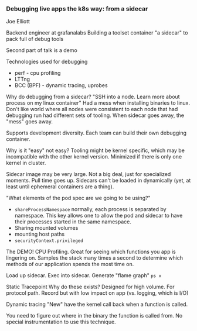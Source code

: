 ### Debugging live apps the k8s way: from a sidecar
Joe Elliott

Backend engineer at grafanalabs
Building a toolset container "a sidecar" to pack full of debug tools

Second part of talk is a demo

Technologies used for debugging
- perf - cpu profiling
- LTTng
- BCC (BPF) - dynamic tracing, uprobes

Why do debugging from a sidecar?
"SSH into a node. Learn more about process on my linux container"
Had a mess when installing binaries to linux. Don't like world where all nodes were consistent to each node that had debugging run had different sets of tooling. When sidecar goes away, the "mess" goes away.

Supports development diversity. Each team can build their own debugging container.

Why is it "easy" not easy?
Tooling might be kernel specific, which may be incompatible with the other kernel version. Minimized if there is only one kernel in cluster.

Sidecar image may be very large. Not a big deal, just for specialized moments. Pull time goes up.
Sidecars can't be loaded in dynamically (yet, at least until ephemeral containers are a thing).

"What elements of the pod spec are we going to be using?"
- `shareProcessNamespace` normally, each process is separated by namespace. This key allows one to allow the pod and sidecar to have their processes started in the same namespace.
- Sharing mounted volumes
- mounting host paths
- `securityContext.privileged`

The DEMO!
CPU Profiling.
Great for seeing which functions you app is lingering on. Samples the stack many times a second to determine which methods of our application spends the most time on.

Load up sidecar. Exec into sidecar. Generate "flame graph"
`ps x`

Static Tracepoint
Why do these exists? Designed for high volume. For protocol path. Record but with low impact on app (vs. logging, which is I/O)

Dynamic tracing
"New" have the kernel call back when a function is called.

You need to figure out where in the binary the function is called from. No special instrumentation to use this technique.
